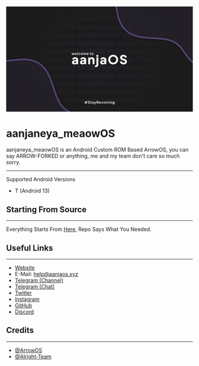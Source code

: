 ![aanjaOS](https://raw.githubusercontent.com/aanjaos/.github/main/profile/aanjaosbanner.png)

# aanjaneya_meaowOS

aanjaneya_meaowOS is an Android Custom ROM Based ArrowOS, you can say ARROW-FORKED or anything, me and my team don't care so much sorry.   

-------------------------------
Supported Android Versions

- T (Android 13) 

## Starting From Source
---------

Everything Starts From [Here](https://github.com/aanjaos/manifest), Repo Says What You Needed.

## Useful Links
---------
- [Website](https://aanjaos.xyz/)
- E-Mail: help@aanjaos.xyz
- [Telegram (Channel)](https://t.me/aanjaOS_updates)
- [Telegram (Chat)](https://t.me/aanjaos)
- [Twitter](https://twitter.com/@aanjaOS)
- [Instagram](https://instagram.com/aanjaos)
- [GitHub](https://github.com/aanjaos)
- [Discord](https://discord.gg/HSkTF4yX)

 ## Credits
---------

- [@ArrowOS](https://github.com/ArrowOS)
- [@Alright-Team](https://github.com/Alright-Team)
